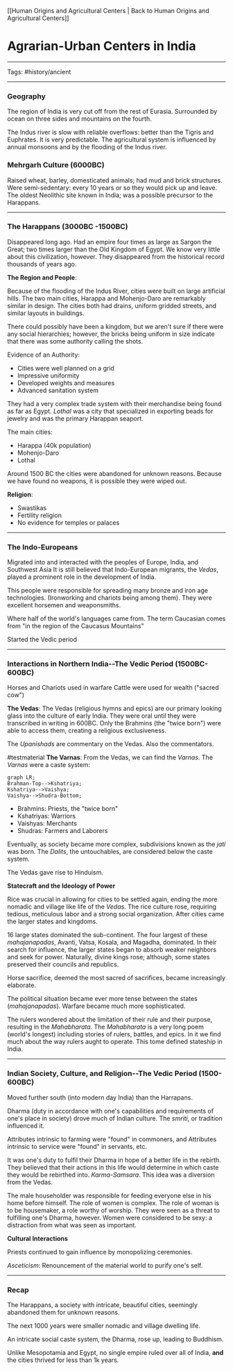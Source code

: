 [[Human Origins and Agricultural Centers | Back to Human Origins and Agricultural Centers]]
# Agrarian-Urban Centers in India

---

Tags: #history/ancient 

---

### Geography

The region of India is very cut off from the rest of Eurasia. Surrounded by ocean on three sides and mountains on the fourth. 

The Indus river is slow with reliable overflows: better than the Tigris and Euphrates. It is very predictable. 
The agricultural system is influenced by annual monsoons and by the flooding of the Indus river. 


### Mehrgarh Culture (6000BC)

Raised wheat, barley, domesticated animals; had mud and brick structures.
Were semi-sedentary: every 10 years or so they would pick up and leave.
The oldest Neolithic site known in India; was a possible precursor to the Harappans.

---

### The Harappans (3000BC -1500BC)

Disappeared long ago.
Had an empire four times as large as Sargon the Great; two times larger than the Old Kingdom of Egypt. 
We know very little about this civilization, however. They disappeared from the historical record thousands of years ago. 

**The Region and People**:

Because of the flooding of the Indus River, cities were built on large artificial hills.
The two main cities, Harappa and Mohenjo-Daro are remarkably similar in design. The cities both had drains, uniform gridded streets, and similar layouts in buildings. 

There could possibly have been a kingdom, but we aren't sure if there were any social hierarchies; however, the bricks being uniform in size indicate that there was some authority calling the shots.

Evidence of an Authority:
- Cities were well planned on a grid
- Impressive uniformity
- Developed weights and measures
- Advanced sanitation system

They had a very complex trade system with their merchandise being found as far as Egypt.
*Lothal* was a city that specialized in exporting beads for jewelry and was the primary Harappan seaport. 

The main cities:
- Harappa (40k population)
- Mohenjo-Daro
- Lothal

Around 1500 BC the cities were abandoned for unknown reasons. Because we have found no weapons, it is possible they were wiped out. 

**Religion**:
- Swastikas 
- Fertility religion
- No evidence for temples or palaces

---

### The Indo-Europeans

Migrated into and interacted with the peoples of Europe, India, and Southwest Asia
It is still believed that Indo-European migrants, the *Vedas*, played a prominent role in the development of India.

This people were responsible for spreading many bronze and iron age technologies. (Ironworking and chariots being among them). They were excellent horsemen and weaponsmiths.

Where half of the world's languages came from.
The term Caucasian comes from "in the region of the Caucasus Mountains"

Started the Vedic period

---

### Interactions in Northern India--The Vedic Period (1500BC-600BC)

Horses and Chariots used in warfare
Cattle were used for wealth ("sacred cow")

**The Vedas**:
The Vedas (religious hymns and epics) are our primary looking glass into the culture of early India. They were oral until they were transcribed in writing in 600BC. Only the Brahmins (the "twice born") were able to access them, creating a religious exclusiveness. 

The *Upanishads* are commentary on the Vedas. Also the commentators. 

#testmaterial 
**The Varnas**: 
From the Vedas, we can find the *Varnas*.
The *Varnas* were a caste system:
```mermaid
graph LR;
Brahman-Top-->Kshatriya;
Kshatriya-->Vaishya;
Vaishya-->Shudra-Bottom;
```
- Brahmins: Priests, the "twice born"
- Kshatriyas: Warriors
- Vaishyas: Merchants
- Shudras: Farmers and Laborers

Eventually, as society became more complex, subdivisions known as the *jati* was born.
The *Dalits*, the untouchables, are considered below the caste system.

The Vedas gave rise to Hinduism. 

**Statecraft and the Ideology of Power** 

Rice was crucial in allowing for cities to be settled again, ending the more nomadic and village like life of the *Vedas*. The rice culture rose, requiring tedious, meticulous labor and a strong social organization. After cities came the larger states and kingdoms. 

16 large states dominated the sub-continent. The four largest of these *mahajanapadas*, Avanti, Vatsa, Kosala, and Magadha, dominated. In their search for influence, the larger states began to absorb weaker neighbors and seek for power. Naturally, divine kings rose; although, some states preserved their councils and republics. 

Horse sacrifice, deemed the most sacred of sacrifices, became increasingly elaborate. 

The political situation became ever more tense between the states (*mahajanapadas*). Warfare became much more sophisticated.

The rulers wondered about the limitation of their rule and their purpose, resulting in the *Mahabharata*. The *Mahabharata* is a very long poem (world's longest) including stories of rulers, battles, and epics. In it we find much about the way rulers aught to operate. This tome defined stateship in India. 

---

### Indian Society, Culture, and Religion--The Vedic Period (1500-600BC)

Moved further south (into modern day India) than the Harrapans. 

Dharma (duty in accordance with one's capabilities and requirements of one's place in society) drove much of Indian culture. The *smriti*, or tradition influenced it.

Attributes intrinsic to farming were "found" in commoners, and Attributes intrinsic to service were "found" in servants, etc. 

It was one's duty to fulfil their Dharma in hope of a better life in the rebirth. They believed that their actions in this life would determine in which caste they would be rebirthed into. *Karma-Samsara*. 
This idea was a diversion from the Vedas. 

The male householder was responsible for feeding everyone else in his home before himself.
The role of women is complex. The role of woman is to be housemaker, a role worthy of worship. They were seen as a threat to fulfilling one's Dharma, however. Women were considered to be sexy: a distraction from what was seen as important. 

**Cultural Interactions**

Priests continued to gain influence by monopolizing ceremonies.

*Asceticism*: Renouncement of the material world to purify one's self.



---

### Recap

The Harappans, a society with intricate, beautiful cities, seemingly abandoned them for unknown reasons. 

The next 1000 years were smaller nomadic and village dwelling life.

An intricate social caste system, the Dharma, rose up, leading to Buddhism. 

Unlike Mesopotamia and Egypt, no single empire ruled over all of India, **and** the cities thrived for less than 1k years. 

